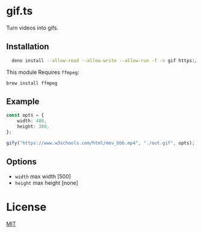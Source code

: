 # gif.ts

Turn videos into gifs.

## Installation

```bash
  deno install --allow-read --allow-write --allow-run -f -n gif https://deno.land/x/deno_gif@0.2/cli.ts
```

This module Requires `ffmpeg`:

```
brew install ffmpeg
```

## Example

```ts
const opts = {
	width: 480,
	height: 380,
};

gify("https://www.w3schools.com/html/mov_bbb.mp4", "./out.gif", opts);
```

## Options

- `width` max width [500]
- `height` max height [none]

# License

[MIT](https://github.com/Eyoatam/gif.ts/blob/master/LICENSE)
